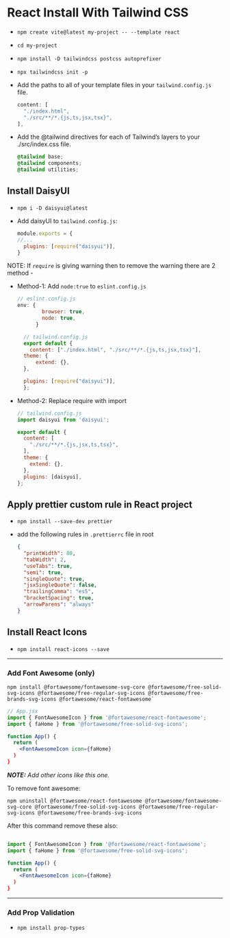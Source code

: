 # React Install With Tailwind CSS

- `npm create vite@latest my-project -- --template react`
- `cd my-project`
- `npm install -D tailwindcss postcss autoprefixer`
- `npx tailwindcss init -p`
- Add the paths to all of your template files in your `tailwind.config.js` file.

  ```js
  content: [
    "./index.html",
    "./src/**/*.{js,ts,jsx,tsx}",
  ],
  ```

- Add the @tailwind directives for each of Tailwind’s layers to your ./src/index.css file.

  ```css
  @tailwind base;
  @tailwind components;
  @tailwind utilities;
  ```

## Install DaisyUI

- `npm i -D daisyui@latest`
- Add daisyUI to `tailwind.config.js`:

  ```js
  module.exports = {
  //...
    plugins: [require("daisyui")],
  }
  ```

NOTE: If *`require`* is giving warning then to remove the warning there are 2 method -

- Method-1: Add `node:true` to `eslint.config.js`

  ```js
  // eslint.config.js
  env: {
          browser: true,
          node: true,
        }
  ```

  ```js
    // tailwind.config.js
    export default {
      content: ["./index.html", "./src/**/*.{js,ts,jsx,tsx}"],
    theme: {
        extend: {},
    },

    plugins: [require("daisyui")],
    };
  ```

- Method-2: Replace require with import

  ```js
  // tailwind.config.js
  import daisyui from 'daisyui';

  export default {
    content: [
      "./src/**/*.{js,jsx,ts,tsx}",
    ],
    theme: {
      extend: {},
    },
    plugins: [daisyui],
  };
  ```

## Apply prettier custom rule in React project

- `npm install --save-dev prettier`
- add the following rules in `.prettierrc` file in root

  ```json
  {
    "printWidth": 80,
    "tabWidth": 2,
    "useTabs": true,
    "semi": true,
    "singleQuote": true,
    "jsxSingleQuote": false,
    "trailingComma": "es5",
    "bracketSpacing": true,
    "arrowParens": "always"
  }
  ```

## Install React Icons

- `npm install react-icons --save`

---

### Add Font Awesome (only)

```node
npm install @fortawesome/fontawesome-svg-core @fortawesome/free-solid-svg-icons @fortawesome/free-regular-svg-icons @fortawesome/free-brands-svg-icons @fortawesome/react-fontawesome`
```

```jsx
// App.jsx
import { FontAwesomeIcon } from '@fortawesome/react-fontawesome';
import { faHome } from '@fortawesome/free-solid-svg-icons';

function App() {
  return (
    <FontAwesomeIcon icon={faHome}
  )
}
```

***NOTE:** Add other icons like this one.*

To remove font awesome:

```node
npm uninstall @fortawesome/react-fontawesome @fortawesome/fontawesome-svg-core @fortawesome/free-solid-svg-icons @fortawesome/free-regular-svg-icons @fortawesome/free-brands-svg-icons
```

After this command remove these also:

```jsx

import { FontAwesomeIcon } from '@fortawesome/react-fontawesome';
import { faHome } from '@fortawesome/free-solid-svg-icons';

function App() {
  return (
    <FontAwesomeIcon icon={faHome}
  )
}
```

---

### Add Prop Validation

- `npm install prop-types`
